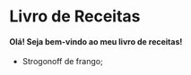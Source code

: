 ﻿# Livro de Receitas

#### Olá! Seja bem-vindo ao meu livro de receitas!

-  Strogonoff de frango;

